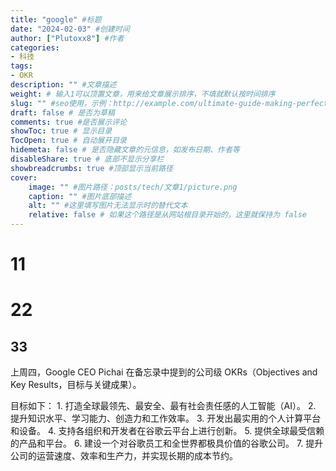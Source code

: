 ```yaml
---
title: "google" #标题
date: "2024-02-03" #创建时间
author: ["Plutoxx8"] #作者
categories: 
- 科技
tags: 
- OKR
description: "" #文章描述
weight: # 输入1可以顶置文章，用来给文章展示排序，不填就默认按时间排序
slug: "" #seo使用，示例：http://example.com/ultimate-guide-making-perfect-pasta
draft: false # 是否为草稿
comments: true #是否展示评论
showToc: true # 显示目录
TocOpen: true # 自动展开目录
hidemeta: false # 是否隐藏文章的元信息，如发布日期、作者等
disableShare: true # 底部不显示分享栏
showbreadcrumbs: true #顶部显示当前路径
cover:
    image: "" #图片路径：posts/tech/文章1/picture.png
    caption: "" #图片底部描述
    alt: "" #这里填写图片无法显示时的替代文本
    relative: false # 如果这个路径是从网站根目录开始的，这里就保持为 false
---
```


# 11
# 22
## 33

上周四，Google CEO Pichai 在备忘录中提到的公司级 OKRs（Objectives and Key Results，目标与关键成果）。

目标如下： 1.⁠ ⁠打造全球最领先、最安全、最有社会责任感的人工智能（AI）。 2.⁠ ⁠提升知识水平、学习能力、创造力和工作效率。 3. 开发出最实用的个人计算平台和设备。 4.⁠ ⁠支持各组织和开发者在谷歌云平台上进行创新。 5. 提供全球最受信赖的产品和平台。 6. 建设一个对谷歌员工和全世界都极具价值的谷歌公司。 7.⁠ ⁠提升公司的运营速度、效率和生产力，并实现长期的成本节约。




